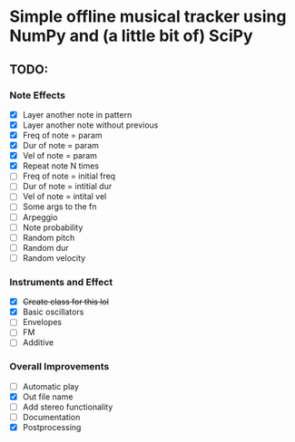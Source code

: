 # Simple offline musical tracker using NumPy and (a little bit of) SciPy

## TODO:
### Note Effects
- [x] Layer another note in pattern
- [x] Layer another note without previous
- [x] Freq of note = param
- [x] Dur of note = param
- [x] Vel of note = param
- [x] Repeat note N times
- [ ] Freq of note = initial freq
- [ ] Dur of note = intitial dur
- [ ] Vel of note = intital vel
- [ ] Some args to the fn
- [ ] Arpeggio
- [ ] Note probability
- [ ] Random pitch
- [ ] Random dur
- [ ] Random velocity
### Instruments and Effect
- [x] ~~Create class for this lol~~
- [x] Basic oscillators
- [ ] Envelopes
- [ ] FM
- [ ] Additive
### Overall Improvements
- [ ] Automatic play
- [x] Out file name
- [ ] Add stereo functionality
- [ ] Documentation
- [x] Postprocessing
